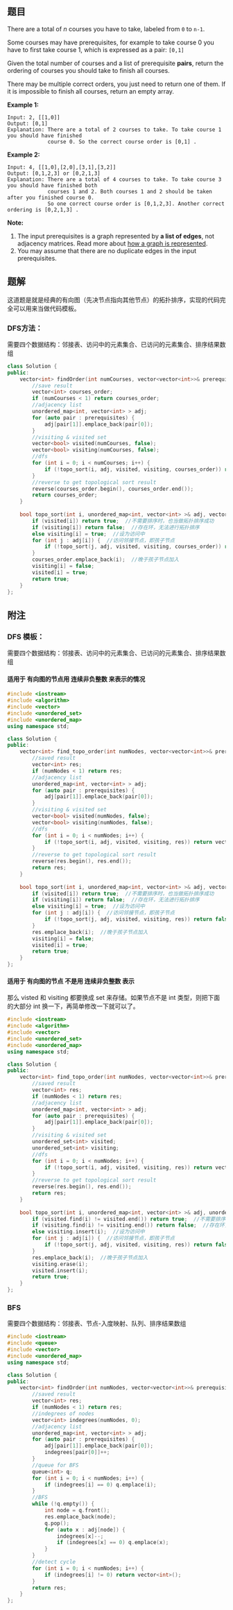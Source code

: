 ## 题目

There are a total of *n* courses you have to take, labeled from `0` to `n-1`.

Some courses may have prerequisites, for example to take course 0 you have to first take course 1, which is expressed as a pair: `[0,1]`

Given the total number of courses and a list of prerequisite **pairs**, return the ordering of courses you should take to finish all courses.

There may be multiple correct orders, you just need to return one of them. If it is impossible to finish all courses, return an empty array.

**Example 1:**

```
Input: 2, [[1,0]] 
Output: [0,1]
Explanation: There are a total of 2 courses to take. To take course 1 you should have finished   
             course 0. So the correct course order is [0,1] .
```

**Example 2:**

```
Input: 4, [[1,0],[2,0],[3,1],[3,2]]
Output: [0,1,2,3] or [0,2,1,3]
Explanation: There are a total of 4 courses to take. To take course 3 you should have finished both     
             courses 1 and 2. Both courses 1 and 2 should be taken after you finished course 0. 
             So one correct course order is [0,1,2,3]. Another correct ordering is [0,2,1,3] .
```

**Note:**

1. The input prerequisites is a graph represented by **a list of edges**, not adjacency matrices. Read more about [how a graph is represented](https://www.khanacademy.org/computing/computer-science/algorithms/graph-representation/a/representing-graphs).
2. You may assume that there are no duplicate edges in the input prerequisites.



## 题解

这道题是就是经典的有向图（先决节点指向其他节点）的拓扑排序，实现的代码完全可以用来当做代码模板。

### DFS方法：

需要四个数据结构：邻接表、访问中的元素集合、已访问的元素集合、排序结果数组

```c++
class Solution {
public:
    vector<int> findOrder(int numCourses, vector<vector<int>>& prerequisites) {
        //save result
        vector<int> courses_order;
        if (numCourses < 1) return courses_order;
        //adjacency list
        unordered_map<int, vector<int> > adj;
        for (auto pair : prerequisites) {
            adj[pair[1]].emplace_back(pair[0]);
        }
        //visiting & visited set
        vector<bool> visited(numCourses, false);
        vector<bool> visiting(numCourses, false);
        //dfs
        for (int i = 0; i < numCourses; i++) {
            if (!topo_sort(i, adj, visited, visiting, courses_order)) return vector<int>();
        }
        //reverse to get topological sort result
        reverse(courses_order.begin(), courses_order.end());
        return courses_order;
    }
    
    bool topo_sort(int i, unordered_map<int, vector<int> >& adj, vector<bool>& visited, vector<bool>& visiting, vector<int>& courses_order) {
        if (visited[i]) return true;  //不需要排序时，也当做拓扑排序成功
        if (visiting[i]) return false;  //存在环，无法进行拓扑排序
        else visiting[i] = true;  //设为访问中
        for (int j : adj[i]) {  //访问邻接节点，即孩子节点
            if (!topo_sort(j, adj, visited, visiting, courses_order)) return false;
        }
        courses_order.emplace_back(i);  //晚于孩子节点加入
        visiting[i] = false;
        visited[i] = true;
        return true;
    }
};
```



## 附注

### DFS 模板：

需要四个数据结构：邻接表、访问中的元素集合、已访问的元素集合、排序结果数组

#### 适用于 有向图的节点用 连续非负整数 来表示的情况

```c++
#include <iostream>
#include <algorithm>
#include <vector>
#include <unordered_set>
#include <unordered_map>
using namespace std;

class Solution {
public:
    vector<int> find_topo_order(int numNodes, vector<vector<int>>& prerequisites) {
        //saved result
        vector<int> res;
        if (numNodes < 1) return res;
        //adjacency list
        unordered_map<int, vector<int> > adj;
        for (auto pair : prerequisites) {
            adj[pair[1]].emplace_back(pair[0]);
        }
        //visiting & visited set
        vector<bool> visited(numNodes, false);
        vector<bool> visiting(numNodes, false);
        //dfs
        for (int i = 0; i < numNodes; i++) {
            if (!topo_sort(i, adj, visited, visiting, res)) return vector<int>();
        }
        //reverse to get topological sort result
        reverse(res.begin(), res.end());
        return res;
    }
    
    bool topo_sort(int i, unordered_map<int, vector<int> >& adj, vector<bool>& visited, vector<bool>& visiting, vector<int>& res) {
        if (visited[i]) return true;  //不需要排序时，也当做拓扑排序成功
        if (visiting[i]) return false;  //存在环，无法进行拓扑排序
        else visiting[i] = true;  //设为访问中
        for (int j : adj[i]) {  //访问邻接节点，即孩子节点
            if (!topo_sort(j, adj, visited, visiting, res)) return false;
        }
        res.emplace_back(i);  //晚于孩子节点加入
        visiting[i] = false;
        visited[i] = true;
        return true;
    }
};
```

#### 适用于 有向图的节点 不是用 连续非负整数 表示

那么 visted 和 visiting 都要换成 set 来存储。如果节点不是 int 类型，则把下面的大部分 int 换一下，再简单修改一下就可以了。

```c++
#include <iostream>
#include <algorithm>
#include <vector>
#include <unordered_set>
#include <unordered_map>
using namespace std;

class Solution {
public:
    vector<int> find_topo_order(int numNodes, vector<vector<int>>& prerequisites) {
        //saved result
        vector<int> res;
        if (numNodes < 1) return res;
        //adjacency list
        unordered_map<int, vector<int> > adj;
        for (auto pair : prerequisites) {
            adj[pair[1]].emplace_back(pair[0]);
        }
        //visiting & visited set
        unordered_set<int> visited;
        unordered_set<int> visiting;
        //dfs
        for (int i = 0; i < numNodes; i++) {
            if (!topo_sort(i, adj, visited, visiting, res)) return vector<int>();
        }
        //reverse to get topological sort result
        reverse(res.begin(), res.end());
        return res;
    }
    
    bool topo_sort(int i, unordered_map<int, vector<int> >& adj, unordered_set<int>& visited, unordered_set<int>& visiting, vector<int>& res) {
        if (visited.find(i) != visited.end()) return true;  //不需要排序时，也当做拓扑排序成功
        if (visiting.find(i) != visiting.end()) return false;  //存在环，无法进行拓扑排序
        else visiting.insert(i);  //设为访问中
        for (int j : adj[i]) {  //访问邻接节点，即孩子节点
            if (!topo_sort(j, adj, visited, visiting, res)) return false;
        }
        res.emplace_back(i);  //晚于孩子节点加入
        visiting.erase(i);
        visited.insert(i);
        return true;
    }
};
```

### BFS

需要四个数据结构：邻接表、节点-入度映射、队列、排序结果数组

```c++
#include <iostream>
#include <queue>
#include <vector>
#include <unordered_map>
using namespace std;

class Solution {
public:
    vector<int> findOrder(int numNodes, vector<vector<int>>& prerequisites) {
        //saved result
        vector<int> res;
        if (numNodes < 1) return res;
        //indegrees of nodes
        vector<int> indegrees(numNodes, 0);
        //adjacency list
        unordered_map<int, vector<int> > adj;
        for (auto pair : prerequisites) {
            adj[pair[1]].emplace_back(pair[0]);
            indegrees[pair[0]]++;
        }
        //queue for BFS
        queue<int> q;
        for (int i = 0; i < numNodes; i++) {
            if (indegrees[i] == 0) q.emplace(i);
        }
        //BFS
        while (!q.empty()) {
            int node = q.front();
            res.emplace_back(node);
            q.pop();
            for (auto x : adj[node]) {
                indegrees[x]--;
                if (indegrees[x] == 0) q.emplace(x);
            }
        }
        //detect cycle
        for (int i = 0; i < numNodes; i++) {
            if (indegrees[i] != 0) return vector<int>();
        }
        return res;
    }
};
```






